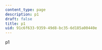 ```yaml
---
content_type: page
description: p1
draft: false
title: p1
uid: 91c6f633-9359-49d8-bc35-6d185a00440e
---
```

p1